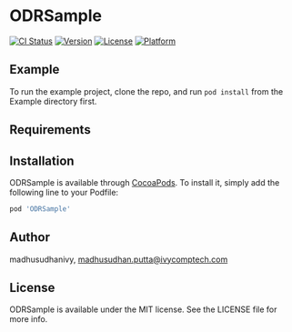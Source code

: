 # ODRSample

[![CI Status](https://img.shields.io/travis/madhusudhanivy/ODRSample.svg?style=flat)](https://travis-ci.org/madhusudhanivy/ODRSample)
[![Version](https://img.shields.io/cocoapods/v/ODRSample.svg?style=flat)](https://cocoapods.org/pods/ODRSample)
[![License](https://img.shields.io/cocoapods/l/ODRSample.svg?style=flat)](https://cocoapods.org/pods/ODRSample)
[![Platform](https://img.shields.io/cocoapods/p/ODRSample.svg?style=flat)](https://cocoapods.org/pods/ODRSample)

## Example

To run the example project, clone the repo, and run `pod install` from the Example directory first.

## Requirements

## Installation

ODRSample is available through [CocoaPods](https://cocoapods.org). To install
it, simply add the following line to your Podfile:

```ruby
pod 'ODRSample'
```

## Author

madhusudhanivy, madhusudhan.putta@ivycomptech.com

## License

ODRSample is available under the MIT license. See the LICENSE file for more info.
